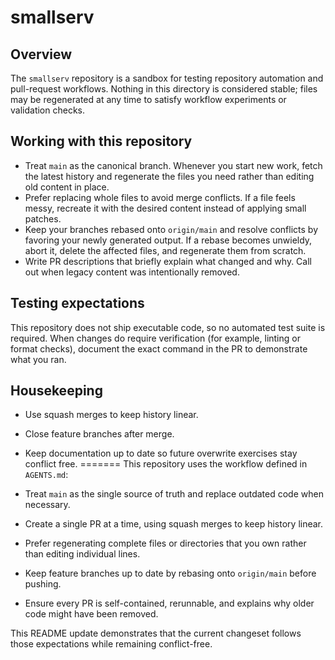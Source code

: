 # smallserv


## Overview
The `smallserv` repository is a sandbox for testing repository automation and
pull-request workflows. Nothing in this directory is considered stable; files
may be regenerated at any time to satisfy workflow experiments or validation
checks.

## Working with this repository
- Treat `main` as the canonical branch. Whenever you start new work, fetch the
  latest history and regenerate the files you need rather than editing old
  content in place.
- Prefer replacing whole files to avoid merge conflicts. If a file feels messy,
  recreate it with the desired content instead of applying small patches.
- Keep your branches rebased onto `origin/main` and resolve conflicts by
  favoring your newly generated output. If a rebase becomes unwieldy, abort it,
  delete the affected files, and regenerate them from scratch.
- Write PR descriptions that briefly explain what changed and why. Call out when
  legacy content was intentionally removed.

## Testing expectations
This repository does not ship executable code, so no automated test suite is
required. When changes do require verification (for example, linting or format
checks), document the exact command in the PR to demonstrate what you ran.

## Housekeeping
- Use squash merges to keep history linear.
- Close feature branches after merge.
- Keep documentation up to date so future overwrite exercises stay conflict
  free.
=======
This repository uses the workflow defined in `AGENTS.md`:

- Treat `main` as the single source of truth and replace outdated code when necessary.
- Create a single PR at a time, using squash merges to keep history linear.
- Prefer regenerating complete files or directories that you own rather than editing individual lines.
- Keep feature branches up to date by rebasing onto `origin/main` before pushing.
- Ensure every PR is self-contained, rerunnable, and explains why older code might have been removed.

This README update demonstrates that the current changeset follows those expectations while remaining conflict-free.

